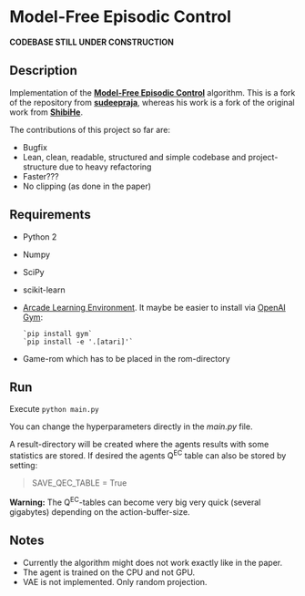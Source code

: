 # Model-Free Episodic Control

**CODEBASE STILL UNDER CONSTRUCTION**

## Description
Implementation of the
**[Model-Free Episodic Control](http://arxiv.org/abs/1606.04460)**
algorithm. This is a fork of the repository from
**[sudeepraja](https://github.com/sudeepraja/Model-Free-Episodic-Control)**,
whereas his work is a fork of the original work from
**[ShibiHe](https://github.com/ShibiHe/Model-Free-Episodic-Control)**.

The contributions of this project so far are:
- Bugfix
- Lean, clean, readable, structured and simple codebase and project-structure
due to heavy refactoring
- Faster???
- No clipping (as done in the paper)

## Requirements
- Python 2
- Numpy
- SciPy
- scikit-learn
- [Arcade Learning Environment](https://github.com/mgbellemare/Arcade-Learning-Environment).
It maybe be easier to install via [OpenAI Gym](https://github.com/openai/gym):

      `pip install gym`
      `pip install -e '.[atari]'`
      
- Game-rom which has to be placed in the rom-directory

## Run
Execute `python main.py`

You can change the hyperparameters directly in the *main.py* file.

A result-directory will be created where the agents results with some
statistics are stored. If desired the agents Q<sup>EC</sup> table can also be
stored by setting:
> SAVE_QEC_TABLE = True

**Warning:** The Q<sup>EC</sup>-tables can become very big very quick
(several gigabytes) depending on the action-buffer-size.

## Notes
- Currently the algorithm might does not work exactly like in the paper.
- The agent is trained on the CPU and not GPU.
- VAE is not implemented. Only random projection.

